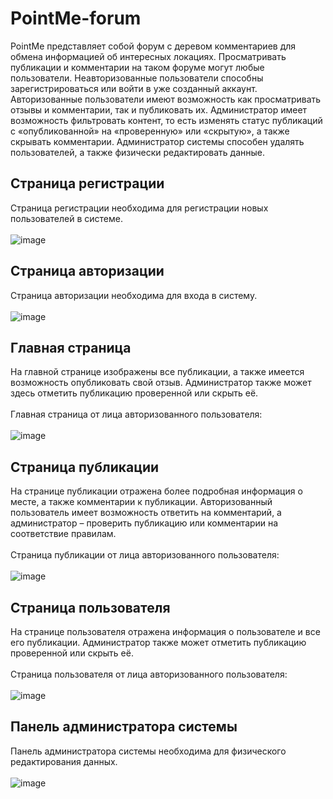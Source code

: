 # PointMe-forum

PointMe представляет собой форум с деревом комментариев для обмена информацией об интересных локациях. 
Просматривать публикации и комментарии на таком форуме могут любые пользователи. 
Неавторизованные пользователи способны зарегистрироваться или войти в уже созданный аккаунт. 
Авторизованные пользователи имеют возможность как просматривать отзывы и комментарии, так и публиковать их. 
Администратор имеет возможность фильтровать контент, то есть изменять статус публикаций с «опубликованной» на «проверенную» или «скрытую», а также скрывать комментарии. 
Администратор системы способен удалять пользователей, а также физически редактировать данные.

## Страница регистрации
Страница регистрации необходима для регистрации новых пользователей в системе.<br><br>
<img alt="image" src="https://user-images.githubusercontent.com/91336238/217510852-db5a78a7-6bbc-4eb9-ba56-8cbeabbc4823.png">

## Страница авторизации
Страница авторизации необходима для входа в систему.<br><br>
<img alt="image" src="https://user-images.githubusercontent.com/91336238/217511230-500446e0-cb0a-41a1-8afa-b4b7d640d9fc.png">

## Главная страница
На главной странице изображены все публикации, а также имеется возможность опубликовать свой отзыв.
Администратор также может здесь отметить публикацию проверенной или скрыть её.<br><br>
Главная страница от лица авторизованного пользователя:<br><br>
<img alt="image" src="https://user-images.githubusercontent.com/91336238/217511784-a82cd850-10be-4c9d-8c8d-40b909296c49.png">

## Страница публикации
На странице публикации отражена более подробная информация о месте, а также комментарии к публикации.
Авторизованный пользователь имеет возможность ответить на комментарий, а администратор – проверить публикацию или комментарии на соответствие правилам.<br><br>
Страница публикации от лица авторизованного пользователя:<br><br>
<img alt="image" src="https://user-images.githubusercontent.com/91336238/217512388-8abe5f21-fa5e-4fe0-a261-d9184f3ee287.png">

## Страница пользователя
На странице пользователя отражена информация о пользователе и все его публикации.
Администратор также может отметить публикацию проверенной или скрыть её.<br><br>
Страница пользователя от лица авторизованного пользователя:<br><br>
<img alt="image" src="https://user-images.githubusercontent.com/91336238/217513032-aed04e83-e7af-4801-b445-056458abab30.png">

## Панель администратора системы
Панель администратора системы необходима для физического редактирования данных.<br><br>
<img alt="image" src="https://user-images.githubusercontent.com/91336238/217513332-00e57a02-ad4e-4f1a-a3fd-2a5a2cff9221.png">
